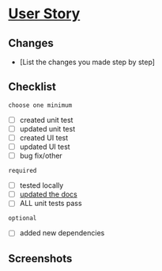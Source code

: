 # [User Story](https://linkToTrelloBoard) <!--create a card if one doesn't exist!-->

## Changes
- [List the changes you made step by step]

## Checklist
`choose one minimum` <!--ALWAYS create or update a test when POSSIBLE-->
- [ ] created unit test
- [ ] updated unit test
- [ ] created UI test
- [ ] updated UI test
- [ ] bug fix/other

`required`
- [ ] tested locally
- [ ] [updated the docs](https://github.com/DevGauge/FileEngineKit/blob/master/.github/documentation_standards.md)
- [ ] ALL unit tests pass

`optional`
- [ ] added new dependencies


## Screenshots
